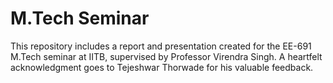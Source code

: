 # M.Tech Seminar 
This repository includes a report and presentation created for the EE-691 M.Tech seminar at IITB, supervised by Professor Virendra Singh. A heartfelt acknowledgment goes to Tejeshwar Thorwade for his valuable feedback.
